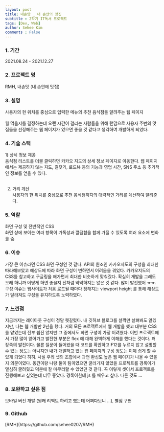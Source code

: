 ```yaml
---
layout: post
title: 내손맛 _ 내 손안의 맛집
subtitle : 2학기 IT독서 프로젝트 
tags: [Dev, Web]
author: Sehee Kim
comments : False
---
```


<h3> 1. 기간</h3>
2021.08.24 - 2021.12.27

<h3> 2. 프로젝트 명</h3>
RMH, 내손맛 (내 손안에 맛집)

<h3> 3. 설명</h3>
사용자의 현 위치를 중심으로 입력한 메뉴의 추천 음식점을 알려주는 웹 페이지<br><br>
뭘 먹을지를 결정하는데 오랜 시간이 걸리는 사람들을 위해 랜덤으로 사용자 주변의 맛집들을 선정해주는 웹 페이지가 있으면 좋을 것 같다고 생각하여 개발하게 되었다.

<h3> 4. 기술 스택</h3>
1) 상세 정보 제공 <br>
음식점 리스트를 더블 클릭하면 카카오 지도의 상세 정보 페이지로 이동한다. 웹 페이지에서는 제공하지 않는 지도, 길찾기, 로드뷰 등의 기능과 영업 시간, SNS 주소 등 추가적인 정보를 얻을 수 있다. <br><br>

2) 거리 계산 <br>
사용자의 현 위치를 중심으로 추천 음식점까지의 대략적인 거리를 계산하여 알려준다. <br>

<h3> 5. 역할</h3>
화면 구성 및 전반적인 CSS<br>
화면 상에 보이는 여러 항목이 가독성과 깔끔함을 함께 가질 수 있도록 여러 요소에 변화를 줌.

<h3> 6. 이슈</h3>
가장 큰 이슈라면 CSS 화면 구성인 것 같다. API의 원조인 카카오지도의 구성을 최대한 따라해보았고 해상도에 따라 화면 구성이 변하면서 어려움을 겪었다. 카카오지도의 CSS를 참고하고 구글링을 해가면서 최대한 비슷하게 맞춰갔다. 확실히 개발을 그래도 오래 하니까 어떻게 하면 좋을지 전처럼 막막하지는 않은 것 같다. 많이 발전했어 ㅠㅠ. 구성 이슈는 웹사이트가 처음 로드될 때마다 정해지는 viewport height 를 통해 해상도가 달라져도 구성을 유지하도록 노력하였다. 

<h3> 7. 느낀점</h3>
지금까지는 레이아웃 구성이 정말 헷갈렸다. 내 깃허브 블로그를 살짝만 살펴봐도 알겠지만, 나는 웹 개발만 2년을 했다. 거의 모든 프로젝트에서 웹 개발을 했고 대부분 CSS를 맡았는데 전부 쉽진 않지만 그 중에서도 화면 구성이 가장 어려웠다. 이번 프로젝트에서 가장 많이 얻어가고 발전한 부분은 flex 에 대해 완벽하게 이해를 했다는 것이다. 꽤 장족의 발전이다. 물론 질문이 들어왔을 때 코드를 확인하고 F12를 누르지 않고 설명할 수 있는 정도는 아니지만 내가 개발하고 있는 웹 페이지의 구성 정도는 이제 쉽게 할 수 있게 되었다 히히. 사실 우리 셋의 조합에서 과연 완성도 높은 웹 페이지가 나올 수 있을지 의문이였다. 동건이랑 나랑 둘이 팀이였으면 굴러가지 않았을 프로젝트를 경록이가 열심히 굴려줬고 덕분에 잘 마무리할 수 있었던 것 같다. 꼭 이렇게 셋이서 프로젝트를 진행해보고 싶었는데 너무 좋았다. 경록이한테 js 를 배우고 싶다. 다른 것도 ...

<h3> 8. 보완하고 싶은 점</h3>
모바일 버전 개발 (원래 리액트 하려고 했는데 어쩌다보니 ...), 별점 구현

<h3> 9. Github</h3>
[RMH](https://github.com/sehee0207/RMH)